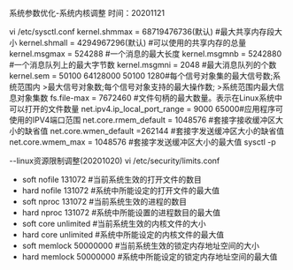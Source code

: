 系统参数优化-系统内核调整
时间：20201121

vi /etc/sysctl.conf
kernel.shmmax = 68719476736(默认)	#最大共享内存段大小
kernel.shmall = 4294967296(默认)	#可以使用的共享内存的总量
kernel.msgmax = 524288				#一个消息的最大长度
kernel.msgmnb = 5242880				#一个消息队列上的最大字节数
kernel.msgmni = 2048				#最大消息队列的个数
kernel.sem = 50100 64128000 50100 1280#每个信号对象集的最大信号数;系统范围内
										>最大信号对象数;每个信号对象支持的最大操作数;
										>系统范围内最大信息对象集数
fs.file-max = 7672460				#文件句柄的最大数量。表示在Linux系统中可以打开的文件数量
net.ipv4.ip_local_port_range = 9000 65000#应用程序可使用的IPV4端口范围
net.core.rmem_default = 1048576		#套接字接收缓冲区大小的缺省值
net.core.wmen_default =262144		#套接字发送缓冲区大小的缺省值
net.core.wmem_max = 1048576			#套接字发送缓冲区大小的最大值
sysctl -p 

--linux资源限制调整(20201020)
vi /etc/security/limits.conf
* soft nofile 131072			#当前系统生效的打开文件的数目
* hard nofile 131072			#系统中所能设定的打开文件的最大值
* soft nproc 131072				#当前系统生效的进程的数目
* hard nproc 131072				#系统中所能设置的进程数目的最大值
* soft core unlimited 			#当前系统生效的内核文件的大小
* hard core unlimited			#系统中所能设定的内核文件的最大值
* soft memlock 50000000			#当前系统生效的锁定内存地址空间的大小
* hard memlock 50000000			#系统中所能设定的锁定内存地址空间的最大值
